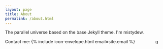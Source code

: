 ```yaml
---
layout: page
title: About
permalink: /about.html
---
```


The parallel universe based on the base Jekyll theme.
I'm mistydew.

Contact me: 
{% include icon-envelope.html email=site.email %}
<a href="https://mistydew.github.io/gc"><img src="/images/favicon.ico" alt="gc" width="16" height="16" style="float:right;"></a>
